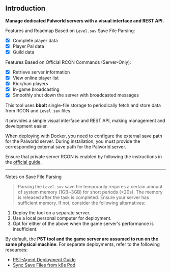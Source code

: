 ## Introduction

**Manage dedicated Palworld servers with a visual interface and REST API.**

Features and Roadmap Based on `Level.sav` Save File Parsing:

- [x] Complete player data
- [x] Player Pal data
- [x] Guild data

Features Based on Official RCON Commands (Server-Only):

- [x] Retrieve server information
- [x] View online player list
- [x] Kick/ban players
- [x] In-game broadcasting
- [x] Smoothly shut down the server with broadcasted messages

This tool uses **bbolt** single-file storage to periodically fetch and store data from RCON and `Level.sav` files. 

It provides a simple visual interface and REST API, making management and development easier.

When deploying with Docker, you need to configure the external save path for the Palworld server. During installation, you must provide the corresponding external save path for the Palworld server.

Ensure that private server RCON is enabled by following the instructions in the [official guide](https://github.com/zaigie/palworld-server-tool?tab=readme-ov-file#%E5%A6%82%E4%BD%95%E5%BC%80%E5%90%AF%E7%A7%81%E6%9C%8D-rcon).

---

Notes on Save File Parsing

> Parsing the `Level.sav` save file temporarily requires a certain amount of system memory (1GB~3GB) for short periods (<20s). The memory is released after the task is completed. Ensure your server has sufficient memory. If not, consider the following alternatives:

1. Deploy the tool on a separate server.
2. Use a local personal computer for deployment.
3. Opt for either of the above when the game server's performance is insufficient.

By default, the **PST tool and the game server are assumed to run on the same physical machine**. For separate deployments, refer to the following resources:

- [PST-Agent Deployment Guide](https://github.com/zaigie/palworld-server-tool/blob/main/README.agent.md)
- [Sync Save Files from k8s Pod](https://github.com/zaigie/palworld-server-tool?tab=readme-ov-file#%E4%BB%8E-k8s-pod-%E5%90%8C%E6%AD%A5%E5%AD%98%E6%A1%A3)
